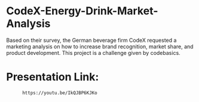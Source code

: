 # CodeX-Energy-Drink-Market-Analysis
Based on their survey, the German beverage firm CodeX requested a marketing analysis on how to increase brand recognition, market share, and product development. This project is a challenge given by codebasics.
# Presentation Link:
          https://youtu.be/IkQJBP6KJKo

